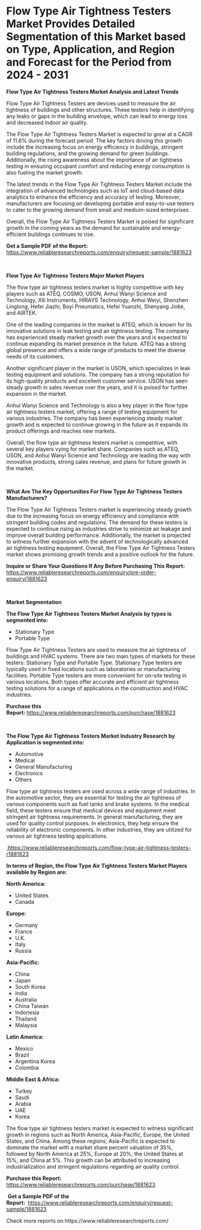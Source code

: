 <p><h1>Flow Type Air Tightness Testers Market Provides Detailed Segmentation of this Market based on Type, Application, and Region and Forecast for the Period from 2024 - 2031</h1></p><p><strong>Flow Type Air Tightness Testers Market Analysis and Latest Trends</strong></p>
<p><p>Flow Type Air Tightness Testers are devices used to measure the air tightness of buildings and other structures. These testers help in identifying any leaks or gaps in the building envelope, which can lead to energy loss and decreased indoor air quality.</p><p>The Flow Type Air Tightness Testers Market is expected to grow at a CAGR of 11.6% during the forecast period. The key factors driving this growth include the increasing focus on energy efficiency in buildings, stringent building regulations, and the growing demand for green buildings. Additionally, the rising awareness about the importance of air tightness testing in ensuring occupant comfort and reducing energy consumption is also fueling the market growth.</p><p>The latest trends in the Flow Type Air Tightness Testers Market include the integration of advanced technologies such as IoT and cloud-based data analytics to enhance the efficiency and accuracy of testing. Moreover, manufacturers are focusing on developing portable and easy-to-use testers to cater to the growing demand from small and medium-sized enterprises.</p><p>Overall, the Flow Type Air Tightness Testers Market is poised for significant growth in the coming years as the demand for sustainable and energy-efficient buildings continues to rise.</p></p>
<p><strong>Get a Sample PDF of the Report:&nbsp;</strong> <a href="https://www.reliableresearchreports.com/enquiry/request-sample/1881623">https://www.reliableresearchreports.com/enquiry/request-sample/1881623</a></p>
<p>&nbsp;</p>
<p><strong>Flow Type Air Tightness Testers Major Market Players</strong></p>
<p><p>The flow type air tightness testers market is highly competitive with key players such as ATEQ, COSMO, USON, Anhui Wanyi Science and Technology, Xili Instruments, HIRAYS Technology, Anhui Weiyi, Shenzhen Linglong, Hefei Jiazhi, Boyi Pneumatics, Hefei Yuanzhi, Shenyang Jinke, and AIRTEK.</p><p>One of the leading companies in the market is ATEQ, which is known for its innovative solutions in leak testing and air tightness testing. The company has experienced steady market growth over the years and is expected to continue expanding its market presence in the future. ATEQ has a strong global presence and offers a wide range of products to meet the diverse needs of its customers.</p><p>Another significant player in the market is USON, which specializes in leak testing equipment and solutions. The company has a strong reputation for its high-quality products and excellent customer service. USON has seen steady growth in sales revenue over the years, and it is poised for further expansion in the market.</p><p>Anhui Wanyi Science and Technology is also a key player in the flow type air tightness testers market, offering a range of testing equipment for various industries. The company has been experiencing steady market growth and is expected to continue growing in the future as it expands its product offerings and reaches new markets.</p><p>Overall, the flow type air tightness testers market is competitive, with several key players vying for market share. Companies such as ATEQ, USON, and Anhui Wanyi Science and Technology are leading the way with innovative products, strong sales revenue, and plans for future growth in the market.</p></p>
<p>&nbsp;</p>
<p><strong>What Are The Key Opportunities For Flow Type Air Tightness Testers Manufacturers?</strong></p>
<p><p>The Flow Type Air Tightness Testers market is experiencing steady growth due to the increasing focus on energy efficiency and compliance with stringent building codes and regulations. The demand for these testers is expected to continue rising as industries strive to minimize air leakage and improve overall building performance. Additionally, the market is projected to witness further expansion with the advent of technologically advanced air tightness testing equipment. Overall, the Flow Type Air Tightness Testers market shows promising growth trends and a positive outlook for the future.</p></p>
<p><strong>Inquire or Share Your Questions If Any Before Purchasing This Report:</strong> <a href="https://www.reliableresearchreports.com/enquiry/pre-order-enquiry/1881623">https://www.reliableresearchreports.com/enquiry/pre-order-enquiry/1881623</a></p>
<p>&nbsp;</p>
<p><strong>Market Segmentation</strong></p>
<p><strong>The Flow Type Air Tightness Testers Market Analysis by types is segmented into:</strong></p>
<p><ul><li>Stationary Type</li><li>Portable Type</li></ul></p>
<p><p>Flow Type Air Tightness Testers are used to measure the air tightness of buildings and HVAC systems. There are two main types of markets for these testers: Stationary Type and Portable Type. Stationary Type testers are typically used in fixed locations such as laboratories or manufacturing facilities. Portable Type testers are more convenient for on-site testing in various locations. Both types offer accurate and efficient air tightness testing solutions for a range of applications in the construction and HVAC industries.</p></p>
<p><strong>Purchase this Report:&nbsp;</strong><a href="https://www.reliableresearchreports.com/purchase/1881623">https://www.reliableresearchreports.com/purchase/1881623</a></p>
<p>&nbsp;</p>
<p><strong>The Flow Type Air Tightness Testers Market Industry Research by Application is segmented into:</strong></p>
<p><ul><li>Automotive</li><li>Medical</li><li>General Manufacturing</li><li>Electronics</li><li>Others</li></ul></p>
<p><p>Flow type air tightness testers are used across a wide range of industries. In the automotive sector, they are essential for testing the air tightness of various components such as fuel tanks and brake systems. In the medical field, these testers ensure that medical devices and equipment meet stringent air tightness requirements. In general manufacturing, they are used for quality control purposes. In electronics, they help ensure the reliability of electronic components. In other industries, they are utilized for various air tightness testing applications.</p></p>
<p><a href="https://www.reliableresearchreports.com/flow-type-air-tightness-testers-r1881623">&nbsp;https://www.reliableresearchreports.com/flow-type-air-tightness-testers-r1881623</a></p>
<p><strong>In terms of Region, the Flow Type Air Tightness Testers Market Players available by Region are:</strong></p>
<p>
    <p> <strong> North America: </strong>
        <ul>
            <li>United States</li>
            <li>Canada</li>
        </ul>
        </p> 
    <p> <strong> Europe: </strong>
        <ul>
            <li>Germany</li>
            <li>France</li>
            <li>U.K.</li>
            <li>Italy</li>
            <li>Russia</li>
        </ul>
        </p> 
    <p> <strong> Asia-Pacific: </strong>
        <ul>
            <li>China</li>
            <li>Japan</li>
            <li>South Korea</li>
            <li>India</li>
            <li>Australia</li>
            <li>China Taiwan</li>
            <li>Indonesia</li>
            <li>Thailand</li>
            <li>Malaysia</li>
        </ul>
        </p> 
    <p> <strong> Latin America: </strong>
        <ul>
            <li>Mexico</li>
            <li>Brazil</li>
            <li>Argentina Korea</li>
            <li>Colombia</li>
        </ul>
        </p> 
    <p> <strong> Middle East & Africa: </strong>
        <ul>
            <li>Turkey</li>
            <li>Saudi</li>
            <li>Arabia</li>
            <li>UAE</li>
            <li>Korea</li>
        </ul>
    </p>
    </p>
<p><p>The flow type air tightness testers market is expected to witness significant growth in regions such as North America, Asia-Pacific, Europe, the United States, and China. Among these regions, Asia-Pacific is expected to dominate the market with a market share percent valuation of 35%, followed by North America at 25%, Europe at 20%, the United States at 15%, and China at 5%. This growth can be attributed to increasing industrialization and stringent regulations regarding air quality control.</p></p>
<p><strong>Purchase this Report: </strong><a href="https://www.reliableresearchreports.com/purchase/1881623">https://www.reliableresearchreports.com/purchase/1881623</a></p>
<p>&nbsp;<strong>Get a Sample PDF of the Report:&nbsp;&nbsp;</strong><a href="https://www.reliableresearchreports.com/enquiry/request-sample/1881623">https://www.reliableresearchreports.com/enquiry/request-sample/1881623</a></p>
<p><strong></strong></p>
<p>Check more reports on https://www.reliableresearchreports.com/</p>